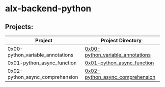 # alx-backend-python

## Projects:
| Project | Project Directory |
|---------|-------------------|
| 0x00-python_variable_annotations | [0x00-python_variable_annotations](https://github.com/deelykos/alx-backend-python/tree/master/0x00-python_variable_annotations) |
| 0x01-python_async_function | [0x01-python_async_function](https://github.com/deelykos/alx-backend-python/tree/master/0x01-python_async_function) |
| 0x02-python_async_comprehension | [0x02-python_async_comprehension](https://github.com/deelykos/alx-backend-python/tree/master/0x02-python_async_comprehension) |
